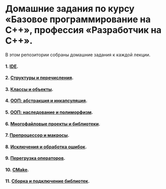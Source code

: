 # Домашние задания по курсу «Базовое программирование на C++», профессия «Разработчик на С++».

В этом репозитории собраны домашние задания к каждой лекции. 

#### 1. [IDE](IDE).
#### 2. [Структуры и перечисления](Structures_and_enumerations).
#### 3. [Классы и объекты](Classes_and_objects).
#### 4. [ООП: абстракция и инкапсуляция](OOP:_Abstraction_and_encapsulation).
#### 5. [ООП: наследование и полиморфизм](OOP:_Inheritance_and_polymorphism).
#### 6. [Многофайловые проекты и библиотеки](Multi-file_projects_and_libraries).
#### 7. [Препроцессор и макросы](Preprocessor_and_macros).
#### 8. [Исключения и обработка ошибок](Exceptions_and_error_handling).
#### 9. [Перегрузка операторов](Operator_overloading).
#### 10. [CMake](CMake).
#### 11. [Сборка и подключение библиотек](Building_and_connecting_libraries).
